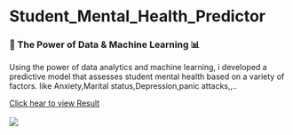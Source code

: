 # Student_Mental_Health_Predictor
<h3>🤖 The Power of Data & Machine Learning 📊</h3>

<p>Using the power of data analytics and machine learning, i developed a predictive model that assesses student mental health based on a variety of factors. like Anxiety,Marital status,Depression,panic attacks,,..</p>
<a href='https://studentmentalhealthpredictor-narender-soppoju.streamlit.app/'>Click hear to view Result</a>
<br>
<br>
<img src="https://ibcces.org/wp-content/uploads/2020/08/Student-Mental-health-silent-pandemic-student-body-in-schools.jpg">
